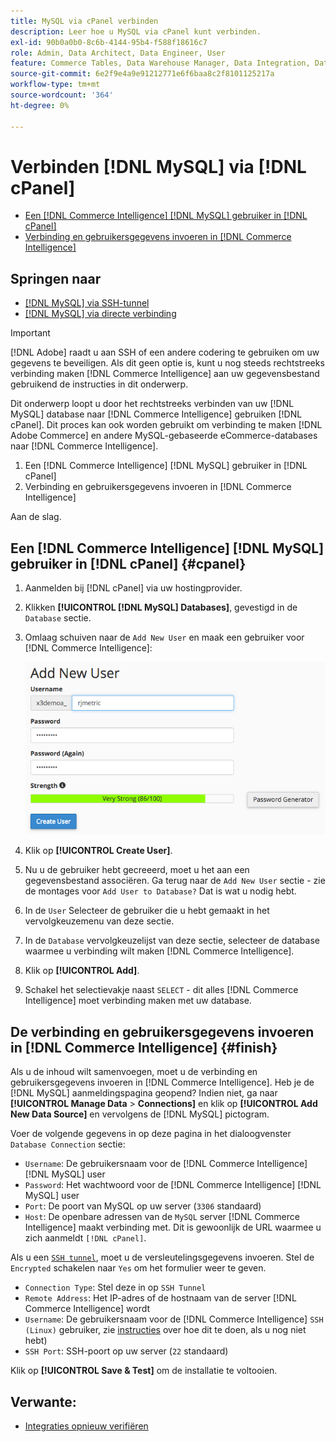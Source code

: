 ```yaml
---
title: MySQL via cPanel verbinden
description: Leer hoe u MySQL via cPanel kunt verbinden.
exl-id: 90b0a0b0-8c6b-4144-95b4-f588f18616c7
role: Admin, Data Architect, Data Engineer, User
feature: Commerce Tables, Data Warehouse Manager, Data Integration, Data Import/Export, SQL Report Builder
source-git-commit: 6e2f9e4a9e91212771e6f6baa8c2f8101125217a
workflow-type: tm+mt
source-wordcount: '364'
ht-degree: 0%

---
```


# Verbinden [!DNL MySQL] via [!DNL cPanel]

* [Een [!DNL Commerce Intelligence] [!DNL MySQL] gebruiker in [!DNL cPanel]](#cpanel)
* [Verbinding en gebruikersgegevens invoeren in [!DNL Commerce Intelligence]](#finish)

## Springen naar

* [[!DNL MySQL] via SSH-tunnel](../integrations/mysql-via-ssh-tunnel.md)
* [[!DNL MySQL] via directe verbinding](../integrations/mysql-via-a-direct-connection.md)

>[!IMPORTANT]
>
>[!DNL Adobe] raadt u aan SSH of een andere codering te gebruiken om uw gegevens te beveiligen. Als dit geen optie is, kunt u nog steeds rechtstreeks verbinding maken [!DNL Commerce Intelligence] aan uw gegevensbestand gebruikend de instructies in dit onderwerp.

Dit onderwerp loopt u door het rechtstreeks verbinden van uw [!DNL MySQL] database naar [!DNL Commerce Intelligence] gebruiken [!DNL cPanel]. Dit proces kan ook worden gebruikt om verbinding te maken [!DNL Adobe Commerce] en andere MySQL-gebaseerde eCommerce-databases naar [!DNL Commerce Intelligence].

1. Een [!DNL Commerce Intelligence] [!DNL MySQL] gebruiker in [!DNL cPanel]
1. Verbinding en gebruikersgegevens invoeren in [!DNL Commerce Intelligence]

Aan de slag.

## Een [!DNL Commerce Intelligence] [!DNL MySQL] gebruiker in [!DNL cPanel] {#cpanel}

1. Aanmelden bij [!DNL cPanel] via uw hostingprovider.
1. Klikken **[!UICONTROL [!DNL MySQL] Databases]**, gevestigd in de `Database` sectie.
1. Omlaag schuiven naar de `Add New User` en maak een gebruiker voor [!DNL Commerce Intelligence]:

   ![](../../../assets/create-mbi-mysql-user-cpanel.png)

1. Klik op **[!UICONTROL Create User]**.
1. Nu u de gebruiker hebt gecreeerd, moet u het aan een gegevensbestand associëren. Ga terug naar de `Add New User` sectie - zie de montages voor `Add User to Database?` Dat is wat u nodig hebt.
1. In de `User` Selecteer de gebruiker die u hebt gemaakt in het vervolgkeuzemenu van deze sectie.
1. In de `Database` vervolgkeuzelijst van deze sectie, selecteer de database waarmee u verbinding wilt maken [!DNL Commerce Intelligence].
1. Klik op **[!UICONTROL Add]**.
1. Schakel het selectievakje naast `SELECT` - dit alles [!DNL Commerce Intelligence] moet verbinding maken met uw database.

## De verbinding en gebruikersgegevens invoeren in [!DNL Commerce Intelligence] {#finish}

Als u de inhoud wilt samenvoegen, moet u de verbinding en gebruikersgegevens invoeren in [!DNL Commerce Intelligence]. Heb je de [!DNL MySQL] aanmeldingspagina geopend? Indien niet, ga naar **[!UICONTROL Manage Data** > **Connections]** en klik op **[!UICONTROL Add New Data Source]** en vervolgens de [!DNL MySQL] pictogram.

Voer de volgende gegevens in op deze pagina in het dialoogvenster `Database Connection` sectie:

* `Username`: De gebruikersnaam voor de [!DNL Commerce Intelligence] [!DNL MySQL] user
* `Password`: Het wachtwoord voor de [!DNL Commerce Intelligence] [!DNL MySQL] user
* `Port`: De poort van MySQL op uw server (`3306` standaard)
* `Host`: De openbare adressen van de `MySQL` server [!DNL Commerce Intelligence] maakt verbinding met. Dit is gewoonlijk de URL waarmee u zich aanmeldt `[!DNL cPanel]`.

Als u een [`SSH tunnel`](../integrations/mysql-via-ssh-tunnel.md), moet u de versleutelingsgegevens invoeren. Stel de `Encrypted` schakelen naar `Yes` om het formulier weer te geven.

* `Connection Type`: Stel deze in op `SSH Tunnel`
* `Remote Address`: Het IP-adres of de hostnaam van de server [!DNL Commerce Intelligence] wordt
* `Username`: De gebruikersnaam voor de [!DNL Commerce Intelligence] `SSH (Linux)` gebruiker, zie [instructies](../../../data-analyst/importing-data/integrations/mysql-via-ssh-tunnel.md) over hoe dit te doen, als u nog niet hebt)
* `SSH Port`: SSH-poort op uw server (`22` standaard)

Klik op **[!UICONTROL Save & Test]** om de installatie te voltooien.

## Verwante:

* [Integraties opnieuw verifiëren](https://experienceleague.adobe.com/docs/commerce-knowledge-base/kb/how-to/mbi-reauthenticating-integrations.html)
